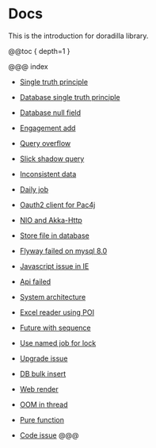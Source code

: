 # Docs

This is the introduction for doradilla library.

@@toc { depth=1 }


@@@ index

* [Single truth principle](singletruthprinciple.md)

* [Database single truth principle](database/index.md)

* [Database null field](fieldnull/index.md)

* [Engagement add](engagement/index.md)

* [Query overflow](slickqueryfailed/index.md)

* [Slick shadow query](shadowquery/index.md)

* [Inconsistent data](inconsistent/index.md)

* [Daily job](dailyjob/index.md)

* [Oauth2 client for Pac4j](pac4j/index.md)

* [NIO and Akka-Http](nio/index.md)

* [Store file in database](databasewithfile/index.md)

* [Flyway failed on mysql 8.0](flywayonmysql/index.md)

* [Javascript issue in IE](iefrontend/index.md)

* [Api failed](apicall/index.md)

* [System architecture](systemdesign/index.md)

* [Excel reader using POI](poiexcel/index.md)

* [Future with sequence](future/index.md)

* [Use named job for lock](lockless/index.md)

* [Upgrade issue](upgradeissue/index.md)

* [DB bulk insert](dbinsert/index.md)

* [Web render](react/index.md)

* [OOM in thread](oom/index.md)

* [Pure function](purefunction/index.md)

* [Code issue](codeissue/index.md)
@@@